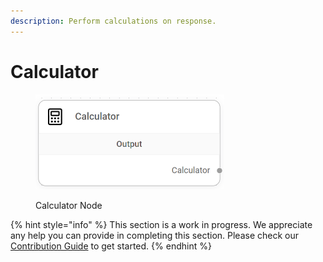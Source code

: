 ```yaml
---
description: Perform calculations on response.
---
```


# Calculator

<figure><img src="../../../.gitbook/assets/image (1) (1) (1) (1) (1) (1) (1) (1).png" alt="" width="302"><figcaption><p>Calculator Node</p></figcaption></figure>

{% hint style="info" %}
This section is a work in progress. We appreciate any help you can provide in completing this section. Please check our [Contribution Guide](../../../contributing/) to get started.
{% endhint %}
